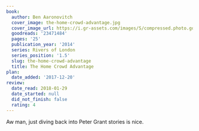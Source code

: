 ```yaml
---
book:
  author: Ben Aaronovitch
  cover_image: the-home-crowd-advantage.jpg
  cover_image_url: https://i.gr-assets.com/images/S/compressed.photo.goodreads.com/books/1434543726l/23471484._SX98_.jpg
  goodreads: '23471484'
  pages: '25'
  publication_year: '2014'
  series: Rivers of London
  series_position: '1.5'
  slug: the-home-crowd-advantage
  title: The Home Crowd Advantage
plan:
  date_added: '2017-12-20'
review:
  date_read: 2018-01-29
  date_started: null
  did_not_finish: false
  rating: 4
---
```


Aw man, just diving back into Peter Grant stories is nice.
